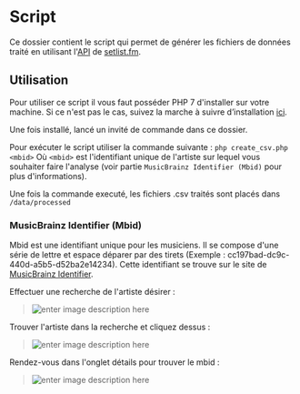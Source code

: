 # Script

Ce dossier contient le script qui permet de générer les fichiers de données traité en utilisant  l'[API](https://api.setlist.fm/docs/1.0/index.html) de [setlist.fm](https://www.setlist.fm/).

## Utilisation

Pour utiliser ce script il vous faut posséder PHP 7 d'installer sur votre machine. Si ce n'est pas le cas, suivez la marche à suivre d’installation [ici](http://php.net/manual/fr/install.php).

Une fois installé, lancé un invité de commande dans ce dossier.

Pour exécuter le script utiliser la commande suivante : `php create_csv.php <mbid>`
Où `<mbid>` est l'identifiant unique de l'artiste sur lequel vous souhaiter faire l'analyse (voir partie `MusicBrainz Identifier (Mbid)` pour plus d'informations).

Une fois la commande executé, les fichiers .csv traités sont placés dans `/data/processed`

### MusicBrainz Identifier (Mbid)

Mbid est une identifiant unique pour les musiciens. Il se compose d'une série de lettre et espace déparer par des tirets (Exemple :  cc197bad-dc9c-440d-a5b5-d52ba2e14234). 
Cette identifiant se trouve sur le site de [MusicBrainz Identifier](https://musicbrainz.org/doc/MusicBrainz_Identifier).

Effectuer une recherche de l'artiste désirer :
> ![enter image description here](https://i.imgur.com/LPcVCk3.png)

Trouver l'artiste dans la recherche et cliquez dessus :
> ![enter image description here](https://i.imgur.com/HAgUt8M.png)

Rendez-vous dans l'onglet détails pour trouver le mbid :
> ![enter image description here](https://i.imgur.com/HTM7NaG.png)